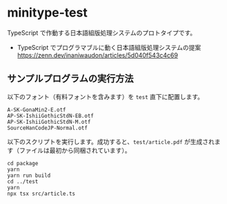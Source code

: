 # minitype-test

TypeScript で作動する日本語組版処理システムのプロトタイプです。

- TypeScript でプログラマブルに動く日本語組版処理システムの提案  
https://zenn.dev/inaniwaudon/articles/5d040f543c4c69

## サンプルプログラムの実行方法

以下のフォント（有料フォントを含みます）を `test` 直下に配置します。

```
A-SK-GonaMin2-E.otf
AP-SK-IshiiGothicStdN-EB.otf
AP-SK-IshiiGothicStdN-M.otf
SourceHanCodeJP-Normal.otf
```

以下のスクリプトを実行します。成功すると、`test/article.pdf` が生成されます（ファイルは最初から同梱されています）。

```
cd package
yarn
yarn run build
cd ../test
yarn
npx tsx src/article.ts
```
